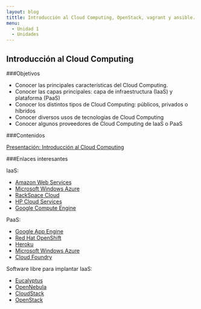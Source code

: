 ```yaml
---
layout: blog
tittle: Introducción al Cloud Computing, OpenStack, vagrant y ansible. 
menu:
  - Unidad 1
  - Unidades
---
```

## Introducción al Cloud Computing

###Objetivos
* Conocer las principales características del Cloud Computing.
* Conocer las capas principales: capa de infraestructura (IaaS) y plataforma (PaaS)
* Conocer los distintos tipos de Cloud Computing: públicos, privados o híbridos
* Conocer diversos usos de tecnologías de Cloud Computing 
* Conocer algunos proveedores de Cloud Computing de IaaS o PaaS

###Contenidos

[Presentación: Introducción al Cloud Computing](presentacion)

###Enlaces interesantes

IaaS:

* [Amazon Web Services](http://aws.amazon.com/es/)
* [Microsoft Windows Azure](http://www.windowsazure.com/)
* [RackSpace Cloud](http://www.rackspace.com/cloud/)
* [HP Cloud Services](https://www.hpcloud.com/)
* [Google Compute Engine](https://cloud.google.com/products/compute-engine/)

PaaS:

* [Google App Engine](https://developers.google.com/appengine/)
* [Red Hat OpenShift](https://www.openshift.com/)
* [Heroku](http://www.heroku.com/)
* [Microsoft Windows Azure](http://www.windowsazure.com/)
* [Cloud Foundry](http://cloudfoundry.org/index.html)

Software libre para implantar IaaS:

* [Eucalyptus](http://www.eucalyptus.com)
* [OpenNebula](http://www.opennebula.org)
* [CloudStack](http://cloudstack.apache.org/)
* [OpenStack](http://www.openstack.org)

